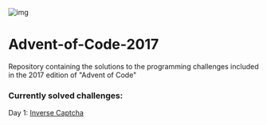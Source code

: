 ![img](http://www.brianbunke.com/images/aoc2017.png)

# Advent-of-Code-2017
Repository containing the solutions to the programming challenges included in the 2017 edition of "Advent of Code"

### Currently solved challenges:
Day 1: [Inverse Captcha](https://github.com/AlexGascon/Advent-of-Code-2017/tree/master/Day-1)